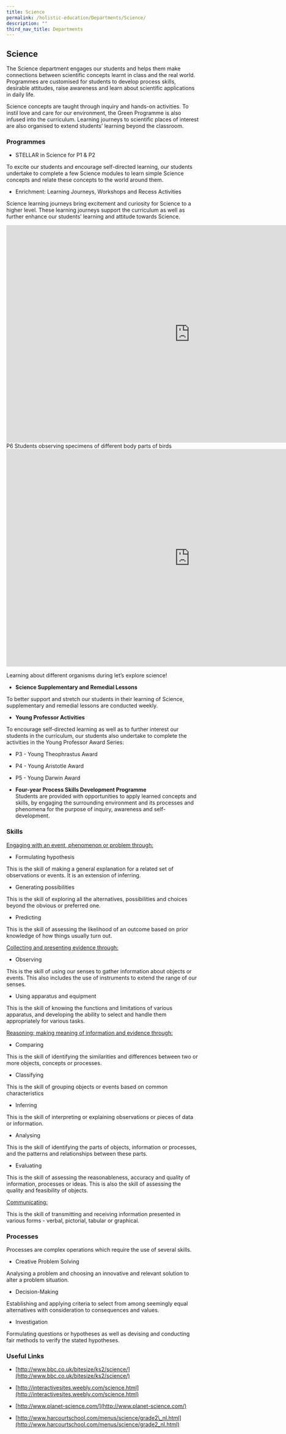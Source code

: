 ```yaml
---
title: Science
permalink: /holistic-education/Departments/Science/
description: ""
third_nav_title: Departments
---
```

## Science 

The Science department engages our students and helps them make connections between scientific concepts learnt in class and the real world. Programmes are customised for students to develop process skills, desirable attitudes, raise awareness and learn about scientific applications in daily life.  

Science concepts are taught through inquiry and hands-on activities. To instil love and care for our environment, the Green Programme is also infused into the curriculum. Learning journeys to scientific places of interest are also organised to extend students’ learning beyond the classroom.

### Programmes


*   STELLAR in Science for P1 &amp; P2

To excite our students and encourage self-directed learning, our students undertake to complete a few Science modules to learn simple Science concepts and relate these concepts to the world around them.  
  

*   Enrichment: Learning Journeys, Workshops and Recess Activities

Science learning journeys bring excitement and curiosity for Science to a higher level. These learning journeys support the curriculum as well as further enhance our students’ learning and attitude towards Science.

<iframe src="https://docs.google.com/presentation/d/e/2PACX-1vTyvRph3GTn-fdgSveADDwmzh314pRQsYGMM3vonxQMWCjuc1jUTfuL5RqP2mKNsrI1_5ULWYLEdg_6/embed?start=false&amp;loop=false&amp;delayms=3000" frameborder="0" width="960" height="569" allowfullscreen="true"></iframe>
P6 Students observing specimens of different body parts of birds

<iframe allowfullscreen="true" height="569" width="960" frameborder="0" src="https://docs.google.com/presentation/d/e/2PACX-1vRnIPIl1YFdFSRiOOIlXcMfHVAzx51nROEHgCwR73GCj-pNvv6L2ANFgy5knuIXLCQRCsk1i8ZkdN2w/embed?start=false&amp;loop=false&amp;delayms=3000"></iframe>

Learning about different organisms during let’s explore science!  
  

*   **Science Supplementary and Remedial Lessons**

To better support and stretch our students in their learning of Science, supplementary and remedial lessons are conducted weekly.&nbsp;&nbsp;  

  

*   **Young Professor Activities**  
    

To encourage self-directed learning as well as to further interest our students in the curriculum, our students also undertake to complete the activities in the Young Professor Award Series:&nbsp;  

*   P3 - Young Theophrastus Award  
     
 *   P4 - Young Aristotle Award  
     
   *   P5 - Young Darwin Award

*   **Four-year Process Skills Development Programme**<br>
Students are provided with opportunities to apply learned concepts and skills, by engaging the surrounding environment and its processes and phenomena for the purpose of inquiry, awareness and&nbsp;self-development.

### Skills


<u>Engaging with an event, phenomenon or problem through:</u>
  

*   Formulating hypothesis  

This is the skill of making a general explanation for a related set of observations or events. It is an extension of inferring.  

  

*   Generating possibilities

This is the skill of exploring all the alternatives, possibilities and choices beyond the obvious or preferred one.  



*   Predicting  
    
This is the skill of assessing the likelihood of an outcome based on prior knowledge of how things usually turn out.   

<u>Collecting and presenting evidence through:</u>

  
*   Observing  
    

This is the skill of using our senses to gather information about objects or events. This also includes the use of instruments to extend the range of our senses.  


*   Using apparatus and equipment

This is the skill of knowing the functions and limitations of various apparatus, and developing the ability to select and handle them appropriately for various tasks.
  

<u>Reasoning; making meaning of information and evidence through:</u>


*   Comparing  
    

This is the skill of identifying the similarities and differences between two or more objects, concepts or processes.  
  

*   Classifying

This is the skill of grouping objects or events based on common characteristics  


*   Inferring

This is the skill of interpreting or explaining observations or pieces of data or information.  


*   Analysing

This is the skill of identifying the parts of objects, information or processes, and the patterns and relationships between these parts.  


*   Evaluating

This is the skill of assessing the reasonableness, accuracy and quality of information, processes or ideas. This is also the skill of assessing the quality and feasibility of objects.  


<u>Communicating:</u>

This is the skill of transmitting and receiving information presented in various forms - verbal, pictorial, tabular or graphical.

### Processes


Processes are complex operations which require the use of several skills.  
  

*   Creative Problem Solving  
    
Analysing a problem and choosing an innovative and relevant solution to alter a problem situation.  

  

*   Decision-Making  
    
Establishing and applying criteria to select from among seemingly equal alternatives with consideration to consequences and values.  

  

*   Investigation  
    
Formulating questions or hypotheses as well as devising and conducting fair methods to verify the stated hypotheses.  

### Useful Links


*   [http://www.bbc.co.uk/bitesize/ks2/science/](http://www.bbc.co.uk/bitesize/ks2/science/)
*   [http://interactivesites.weebly.com/science.html](http://interactivesites.weebly.com/science.html)  
    
*   [http://www.planet-science.com/](http://www.planet-science.com/)  
    
*   [http://www.harcourtschool.com/menus/science/grade2\_nl.html](http://www.harcourtschool.com/menus/science/grade2_nl.html)
